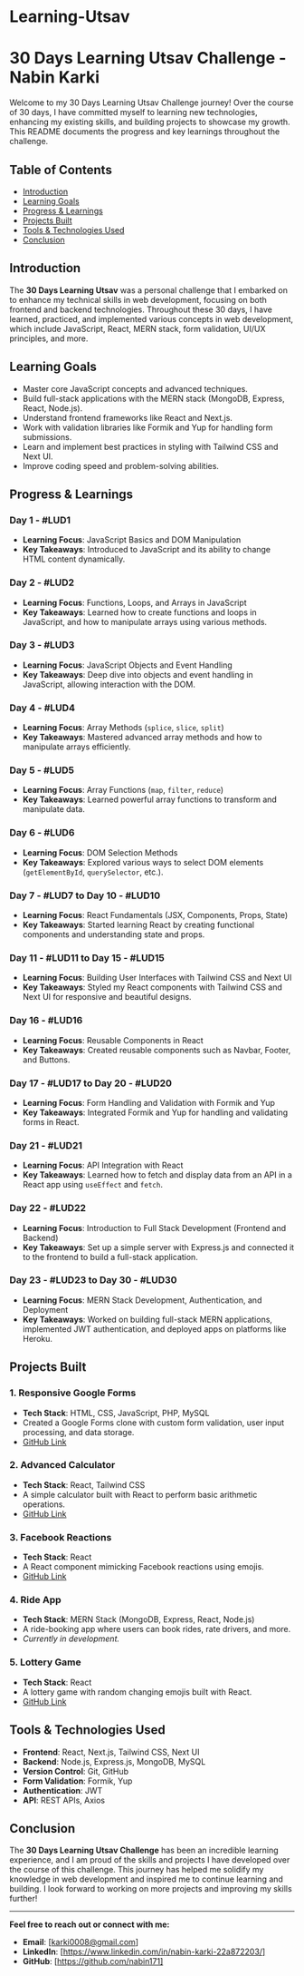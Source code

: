 # Learning-Utsav

# 30 Days Learning Utsav Challenge - Nabin Karki

Welcome to my 30 Days Learning Utsav Challenge journey! Over the course of 30 days, I have committed myself to learning new technologies, enhancing my existing skills, and building projects to showcase my growth. This README documents the progress and key learnings throughout the challenge.

## Table of Contents

- [Introduction](#introduction)
- [Learning Goals](#learning-goals)
- [Progress & Learnings](#progress--learnings)
- [Projects Built](#projects-built)
- [Tools & Technologies Used](#tools--technologies-used)
- [Conclusion](#conclusion)

## Introduction

The **30 Days Learning Utsav** was a personal challenge that I embarked on to enhance my technical skills in web development, focusing on both frontend and backend technologies. Throughout these 30 days, I have learned, practiced, and implemented various concepts in web development, which include JavaScript, React, MERN stack, form validation, UI/UX principles, and more.

## Learning Goals

- Master core JavaScript concepts and advanced techniques.
- Build full-stack applications with the MERN stack (MongoDB, Express, React, Node.js).
- Understand frontend frameworks like React and Next.js.
- Work with validation libraries like Formik and Yup for handling form submissions.
- Learn and implement best practices in styling with Tailwind CSS and Next UI.
- Improve coding speed and problem-solving abilities.

## Progress & Learnings

### Day 1 - #LUD1
- **Learning Focus**: JavaScript Basics and DOM Manipulation
- **Key Takeaways**: Introduced to JavaScript and its ability to change HTML content dynamically.

### Day 2 - #LUD2
- **Learning Focus**: Functions, Loops, and Arrays in JavaScript
- **Key Takeaways**: Learned how to create functions and loops in JavaScript, and how to manipulate arrays using various methods.

### Day 3 - #LUD3
- **Learning Focus**: JavaScript Objects and Event Handling
- **Key Takeaways**: Deep dive into objects and event handling in JavaScript, allowing interaction with the DOM.

### Day 4 - #LUD4
- **Learning Focus**: Array Methods (`splice`, `slice`, `split`)
- **Key Takeaways**: Mastered advanced array methods and how to manipulate arrays efficiently.

### Day 5 - #LUD5
- **Learning Focus**: Array Functions (`map`, `filter`, `reduce`)
- **Key Takeaways**: Learned powerful array functions to transform and manipulate data.

### Day 6 - #LUD6
- **Learning Focus**: DOM Selection Methods
- **Key Takeaways**: Explored various ways to select DOM elements (`getElementById`, `querySelector`, etc.).

### Day 7 - #LUD7 to Day 10 - #LUD10
- **Learning Focus**: React Fundamentals (JSX, Components, Props, State)
- **Key Takeaways**: Started learning React by creating functional components and understanding state and props.

### Day 11 - #LUD11 to Day 15 - #LUD15
- **Learning Focus**: Building User Interfaces with Tailwind CSS and Next UI
- **Key Takeaways**: Styled my React components with Tailwind CSS and Next UI for responsive and beautiful designs.

### Day 16 - #LUD16
- **Learning Focus**: Reusable Components in React
- **Key Takeaways**: Created reusable components such as Navbar, Footer, and Buttons.

### Day 17 - #LUD17 to Day 20 - #LUD20
- **Learning Focus**: Form Handling and Validation with Formik and Yup
- **Key Takeaways**: Integrated Formik and Yup for handling and validating forms in React.

### Day 21 - #LUD21
- **Learning Focus**: API Integration with React
- **Key Takeaways**: Learned how to fetch and display data from an API in a React app using `useEffect` and `fetch`.

### Day 22 - #LUD22
- **Learning Focus**: Introduction to Full Stack Development (Frontend and Backend)
- **Key Takeaways**: Set up a simple server with Express.js and connected it to the frontend to build a full-stack application.

### Day 23 - #LUD23 to Day 30 - #LUD30
- **Learning Focus**: MERN Stack Development, Authentication, and Deployment
- **Key Takeaways**: Worked on building full-stack MERN applications, implemented JWT authentication, and deployed apps on platforms like Heroku.

## Projects Built

### 1. **Responsive Google Forms**
- **Tech Stack**: HTML, CSS, JavaScript, PHP, MySQL
- Created a Google Forms clone with custom form validation, user input processing, and data storage.
- [GitHub Link](https://github.com/nabin171/Google-Forms.git)

### 2. **Advanced Calculator**
- **Tech Stack**: React, Tailwind CSS
- A simple calculator built with React to perform basic arithmetic operations.
- [GitHub Link](https://github.com/nabin171/Advanced-calculator.git)

### 3. **Facebook Reactions**
- **Tech Stack**: React
- A React component mimicking Facebook reactions using emojis.
- [GitHub Link](https://github.com/nabin171/Facebook-Reactions.git)

### 4. **Ride App**
- **Tech Stack**: MERN Stack (MongoDB, Express, React, Node.js)
- A ride-booking app where users can book rides, rate drivers, and more.
- *Currently in development.*

### 5. **Lottery Game**
- **Tech Stack**: React
- A lottery game with random changing emojis built with React.
- [GitHub Link](https://github.com/nabin171/Lottery-Game.git)

## Tools & Technologies Used

- **Frontend**: React, Next.js, Tailwind CSS, Next UI
- **Backend**: Node.js, Express.js, MongoDB, MySQL
- **Version Control**: Git, GitHub
- **Form Validation**: Formik, Yup
- **Authentication**: JWT
- **API**: REST APIs, Axios

## Conclusion

The **30 Days Learning Utsav Challenge** has been an incredible learning experience, and I am proud of the skills and projects I have developed over the course of this challenge. This journey has helped me solidify my knowledge in web development and inspired me to continue learning and building. I look forward to working on more projects and improving my skills further!

---

**Feel free to reach out or connect with me:**

- **Email**: [karki0008@gmail.com]
- **LinkedIn**: [https://www.linkedin.com/in/nabin-karki-22a872203/]
- **GitHub**: [https://github.com/nabin171]
